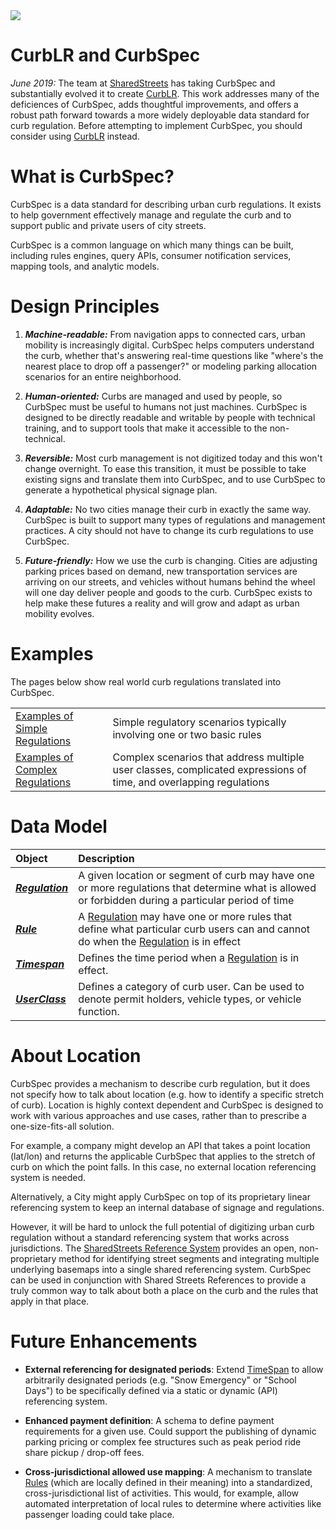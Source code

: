 <img src="images/cover_image.png">

# CurbLR and CurbSpec
_June 2019:_ The team at [SharedStreets](http://sharedstreets.io) has taking CurbSpec and substantially evolved it to create [CurbLR](https://github.com/sharedstreets/CurbLR). This work addresses many of the deficiences of CurbSpec, adds thoughtful improvements, and offers a robust path forward towards a more widely deployable data standard for curb regulation. Before attempting to implement CurbSpec, you should consider using [CurbLR](https://github.com/sharedstreets/CurbLR) instead.

# What is CurbSpec?
CurbSpec is a data standard for describing urban curb regulations. It exists to help government effectively manage and regulate the curb and to support public and private users of city streets.

CurbSpec is a common language on which many things can be built, including rules engines, query APIs, consumer notification services, mapping tools, and analytic models.

# Design Principles
1. ***Machine-readable:*** From navigation apps to connected cars, urban mobility is increasingly digital. CurbSpec helps computers understand the curb, whether that's answering real-time questions like "where's the nearest place to drop off a passenger?" or modeling parking allocation scenarios for an entire neighborhood.

1. ***Human-oriented:*** Curbs are managed and used by people, so CurbSpec must be useful to humans not just machines. CurbSpec is designed to be directly readable and writable by people with technical training, and to support tools that make it accessible to the non-technical.

1. ***Reversible:*** Most curb management is not digitized today and this won't change overnight. To ease this transition, it must be possible to take existing signs and translate them into CurbSpec, and to use CurbSpec to generate a hypothetical physical signage plan.

1. ***Adaptable:*** No two cities manage their curb in exactly the same way. CurbSpec is built to support many types of regulations and management practices. A city should not have to change its curb regulations to use CurbSpec.

1. ***Future-friendly:*** How we use the curb is changing. Cities are adjusting parking prices based on demand, new transportation services are arriving on our streets, and vehicles without humans behind the wheel will one day deliver people and goods to the curb. CurbSpec exists to help make these futures a reality and will grow and adapt as urban mobility evolves.

# Examples
The pages below show real world curb regulations translated into CurbSpec.

| | |
| :---- | :---- |
| [Examples of Simple Regulations](examples/simple_examples.md) | Simple regulatory scenarios typically involving one or two basic rules  |
| [Examples of Complex Regulations](examples/complex_examples.md) | Complex scenarios that address multiple user classes, complicated expressions of time, and overlapping regulations |

# Data Model
| Object | Description |
| :--- | :--- |
| ***[Regulation](Regulation.md)*** | A given location or segment of curb may have one or more regulations that determine what is allowed or forbidden during a particular period of time |
| ***[Rule](Rule.md)*** | A [Regulation](Regulation.md) may have one or more rules that define what particular curb users can and cannot do when the [Regulation](Regulaton.md) is in effect |
| ***[Timespan](TimeSpan.md)*** | Defines the time period when a [Regulation](Regulation.md) is in effect. |
| ***[UserClass](UserClass.md)*** | Defines a category of curb user. Can be used to denote permit holders, vehicle types, or vehicle function. |

# About Location
CurbSpec provides a mechanism to describe curb regulation, but it does not specify how to talk about location (e.g. how to identify a specific stretch of curb). Location is highly context dependent and CurbSpec is designed to work with various approaches and use cases, rather than to prescribe a one-size-fits-all solution.

For example, a company might develop an API that takes a point location (lat/lon) and returns the applicable CurbSpec that applies to the stretch of curb on which the point falls. In this case, no external location referencing system is needed.

Alternatively, a City might apply CurbSpec on top of its proprietary linear referencing system to keep an internal database of signage and regulations.

However, it will be hard to unlock the full potential of digitizing urban curb regulation without a standard referencing system that works across jurisdictions. The [SharedStreets Reference System](https://github.com/sharedstreets/sharedstreets-ref-system) provides an open, non-proprietary method for identifying street segments and integrating multiple underlying basemaps into a single shared referencing system. CurbSpec can be used in conjunction with Shared Streets References to provide a truly common way to talk about both a place on the curb and the rules that apply in that place.

# Future Enhancements
* **External referencing for designated periods**: Extend [TimeSpan](TimeSpan.md) to allow arbitrarily designated periods (e.g. "Snow Emergency" or "School Days") to be specifically defined via a static or dynamic (API) referencing system.

* **Enhanced payment definition**: A schema to define payment requirements for a given use. Could support the publishing of dynamic parking pricing or complex fee structures such as peak period ride share pickup / drop-off fees.

* **Cross-jurisdictional allowed use mapping**: A mechanism to translate [Rules](Rule.md) (which are locally defined in their meaning) into a standardized, cross-jurisdictional list of activities. This would, for example, allow automated interpretation of local rules to determine where activities like passenger loading could take place.
